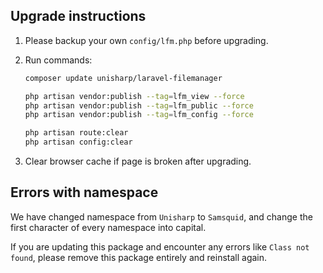 ## Upgrade instructions

  1. Please backup your own `config/lfm.php` before upgrading.

  1. Run commands:

      ```bash
      composer update unisharp/laravel-filemanager

      php artisan vendor:publish --tag=lfm_view --force
      php artisan vendor:publish --tag=lfm_public --force
      php artisan vendor:publish --tag=lfm_config --force

      php artisan route:clear
      php artisan config:clear
      ```

  1. Clear browser cache if page is broken after upgrading.

## Errors with namespace
We have changed namespace from `Unisharp` to `Samsquid`, and change the first character of every namespace into capital.

If you are updating this package and encounter any errors like `Class not found`, please remove this package entirely and reinstall again.
